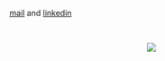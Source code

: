 [mail](mailto:prakhaxr@gmail.com) and [linkedin](https://www.linkedin.com/in/prakhaxr/)


<br />

<p align="center">
  
</p> 



<div align="center">
<img src="https://github-readme-activity-graph.cyclic.app/graph?username=prakhar-da-gama&theme=react-dark&bg_color=00000000&color=ff7a0d&line=ffb300&point=ff7a0d&area=true&hide_border=true&area_color=ffb300"> <br>
</div>
